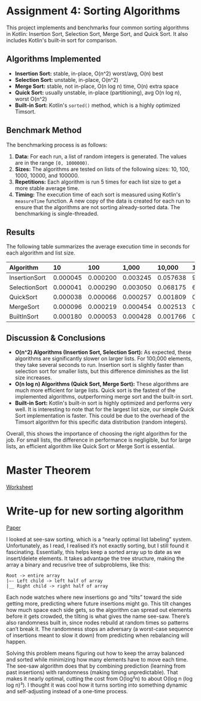 # Assignment 4: Sorting Algorithms

This project implements and benchmarks four common sorting algorithms in Kotlin: Insertion Sort, Selection Sort, Merge Sort, and Quick Sort. It also includes Kotlin's built-in sort for comparison.

## Algorithms Implemented

-   **Insertion Sort:** stable, in-place, O(n^2) worst/avg, O(n) best
-   **Selection Sort:** unstable, in-place, O(n^2)
-   **Merge Sort:** stable, not in-place, O(n log n) time, O(n) extra space
-   **Quick Sort:** usually unstable, in-place (partitioning), avg O(n log n), worst O(n^2)
-   **Built-in Sort:** Kotlin's `sorted()` method, which is a highly optimized Timsort.

## Benchmark Method

The benchmarking process is as follows:

1.  **Data:** For each run, a list of random integers is generated. The values are in the range `[0, 1000000)`.
2.  **Sizes:** The algorithms are tested on lists of the following sizes: 10, 100, 1000, 10000, and 100000.
3.  **Repetitions:** Each algorithm is run 5 times for each list size to get a more stable average time.
4.  **Timing:** The execution time of each sort is measured using Kotlin's `measureTime` function. A new copy of the data is created for each run to ensure that the algorithms are not sorting already-sorted data. The benchmarking is single-threaded.

## Results

The following table summarizes the average execution time in seconds for each algorithm and list size.

| Algorithm     | 10       | 100      | 1,000    | 10,000   | 100,000  |
| :------------ | :------- | :------- | :------- | :------- | :------- |
| InsertionSort | 0.000045 | 0.000200 | 0.003245 | 0.057638 | 9.405549 |
| SelectionSort | 0.000041 | 0.000290 | 0.003050 | 0.068175 | 6.731301 |
| QuickSort     | 0.000038 | 0.000066 | 0.000257 | 0.001809 | 0.015386 |
| MergeSort     | 0.000096 | 0.000219 | 0.000454 | 0.002513 | 0.017689 |
| BuiltInSort   | 0.000180 | 0.000053 | 0.000428 | 0.001766 | 0.035397 |

## Discussion & Conclusions

-   **O(n^2) Algorithms (Insertion Sort, Selection Sort):** As expected, these algorithms are significantly slower on larger lists. For 100,000 elements, they take several seconds to run. Insertion sort is slightly faster than selection sort for smaller lists, but this difference diminishes as the list size increases.
-   **O(n log n) Algorithms (Quick Sort, Merge Sort):** These algorithms are much more efficient for large lists. Quick sort is the fastest of the implemented algorithms, outperforming merge sort and the built-in sort.
-   **Built-in Sort:** Kotlin's built-in sort is highly optimized and performs very well. It is interesting to note that for the largest list size, our simple Quick Sort implementation is faster. This could be due to the overhead of the Timsort algorithm for this specific data distribution (random integers).

Overall, this shows the importance of choosing the right algorithm for the job. For small lists, the difference in performance is negligible, but for large lists, an efficient algorithm like Quick Sort or Merge Sort is essential.

# Master Theorem
[Worksheet](master_theorem_pset.pdf)

# Write-up for new sorting algorithm 

[Paper](https://arxiv.org/pdf/2405.00807)

I looked at see-saw sorting, which is a “nearly optimal list labeling” system. Unfortunately, as I read, I realised it’s not exactly sorting, but I still found it fascinating. Essentially, this helps keep a sorted array up to date as we insert/delete elements. It takes advantage the tree structure, making the array a binary and recusrive tree of subproblems, like this:
```
Root -> entire array
|—- Left child -> left half of array
|__ Right child -> right half of array
```
Each node watches where new insertions go and “tilts” toward the side getting more, predicting where future insertions might go. This tilt changes how much space each side gets, so the algorithm can spread out elements before it gets crowded, the tilting is what gives the name see-saw. There’s also randomness built in, since nodes rebuild at random times so patterns can’t break it. The randomness stops an adversary (a worst-case sequence of insertions meant to slow it down) from predicting when rebalancing will happen.

Solving this problem means figuring out how to keep the array balanced and sorted while minimizing how many elements have to move each time. The see-saw algorithm does that by combining prediction (learning from past insertions) with randomness (making timing unpredictable). That makes it nearly optimal, cutting the cost from O(log²n) to about O(log n (log log n)³). I thought it was cool how it turns sorting into something dynamic and self-adjusting instead of a one-time process. 